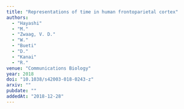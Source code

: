 ```yaml
---
title: "Representations of time in human frontoparietal cortex"
authors:
  - "Hayashi"
  - "M."
  - "Zwaag, V. D."
  - "W."
  - "Bueti"
  - "D."
  - "Kanai"
  - "R."
venue: "Communications Biology"
year: 2018
doi: "10.1038/s42003-018-0243-z"
arxiv: ""
pubdate: ""
addedAt: "2018-12-28"
---
```

